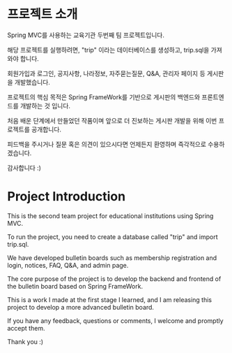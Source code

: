 # 프로젝트 소개
Spring MVC를 사용하는 교육기관 두번째 팀 프로젝트입니다. 

해당 프로젝트를 실행하려면, "trip" 이라는 데이터베이스를 생성하고, trip.sql을 가져와야 합니다.

회원가입과 로그인, 공지사항, 나라정보, 자주묻는질문, Q&A, 관리자 페이지 등 게시판을 개발했습니다.

프로젝트의 핵심 목적은 Spring FrameWork를 기반으로 게시판의 백엔드와 프론트엔드를 개발하는 것 입니다.

처음 배운 단계에서 만들었던 작품이며 앞으로 더 진보하는 게시판 개발을 위해 이번 프로젝트를 공개합니다.

피드백을 주시거나 질문 혹은 의견이 있으시다면 언제든지 환영하며 즉각적으로 수용하겠습니다.
		
감사합니다 :)



# Project Introduction
This is the second team project for educational institutions using Spring MVC.

To run the project, you need to create a database called "trip" and import trip.sql.

We have developed bulletin boards such as membership registration and login, notices, FAQ, Q&A, and admin page.

The core purpose of the project is to develop the backend and frontend of the bulletin board based on Spring FrameWork.

This is a work I made at the first stage I learned, and I am releasing this project to develop a more advanced bulletin board.

If you have any feedback, questions or comments, I welcome and promptly accept them.

Thank you :)
